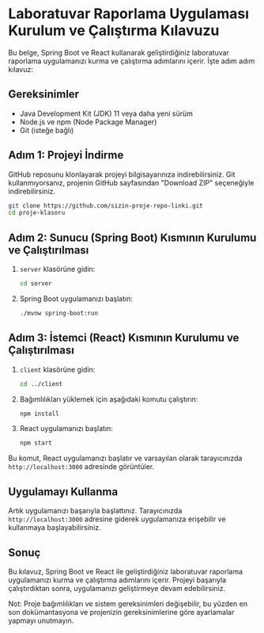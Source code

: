 # Laboratuvar Raporlama Uygulaması Kurulum ve Çalıştırma Kılavuzu

Bu belge, Spring Boot ve React kullanarak geliştirdiğiniz laboratuvar raporlama uygulamanızı kurma ve çalıştırma
adımlarını içerir. İşte adım adım kılavuz:

## Gereksinimler

- Java Development Kit (JDK) 11 veya daha yeni sürüm
- Node.js ve npm (Node Package Manager)
- Git (isteğe bağlı)

## Adım 1: Projeyi İndirme

GitHub reposunu klonlayarak projeyi bilgisayarınıza indirebilirsiniz. Git kullanmıyorsanız, projenin GitHub
sayfasından "Download ZIP" seçeneğiyle indirebilirsiniz.

```bash
git clone https://github.com/sizin-proje-repo-linki.git
cd proje-klasoru
```

## Adım 2: Sunucu (Spring Boot) Kısmının Kurulumu ve Çalıştırılması

1. `server` klasörüne gidin:

   ```bash
   cd server
   ```
2. Spring Boot uygulamanızı başlatın:
   ```bash
   ./mvnw spring-boot:run
   ```

## Adım 3: İstemci (React) Kısmının Kurulumu ve Çalıştırılması

1. `client` klasörüne gidin:
   ```bash
   cd ../client
   ```
2. Bağımlılıkları yüklemek için aşağıdaki komutu çalıştırın:
   ```bash
   npm install
   ```
3. React uygulamanızı başlatın:
   ```bash
   npm start
   ```

Bu komut, React uygulamanızı başlatır ve varsayılan olarak tarayıcınızda `http://localhost:3000` adresinde görüntüler.

## Uygulamayı Kullanma

Artık uygulamanızı başarıyla başlattınız. Tarayıcınızda `http://localhost:3000` adresine giderek uygulamanıza erişebilir
ve kullanmaya başlayabilirsiniz.

## Sonuç

Bu kılavuz, Spring Boot ve React ile geliştirdiğiniz laboratuvar raporlama uygulamanızı kurma ve çalıştırma adımlarını
içerir. Projeyi başarıyla çalıştırdıktan sonra, uygulamanızı geliştirmeye devam edebilirsiniz.

Not: Proje bağımlılıkları ve sistem gereksinimleri değişebilir, bu yüzden en son dokümantasyona ve projenizin
gereksinimlerine göre ayarlamalar yapmayı unutmayın.